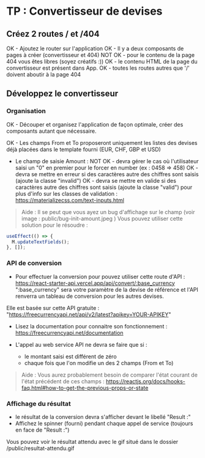 # TP : Convertisseur de devises

## Créez 2 routes / et /404

OK - Ajoutez le router sur l'application
OK - Il y a deux composants de pages à créer (convertisseur et 404)
NOT OK - pour le contenu de la page 404 vous êtes libres (soyez créatifs :))
OK - le contenu HTML de la page du convertisseur est présent dans App.
OK - toutes les routes autres que '/' doivent aboutir à la page 404

## Développez le convertisseur

### Organisation

OK - Découper et organisez l'application de façon optimale, créer des composants autant que nécessaire.

OK - Les champs From et To proposeront uniquement les listes des devises déjà placées dans le template fourni (EUR, CHF, GBP et USD)

- Le champ de saisie Amount :
  NOT OK - devra gérer le cas où l'utilisateur saisi un "0" en premier pour le forcer en number (ex : 0458 => 458)
  OK - devra se mettre en erreur si des caractères autre des chiffres sont saisis (ajoute la classe "invalid")
  OK - devra se mettre en valide si des caractères autre des chiffres sont saisis (ajoute la classe "valid")
  pour plus d'info sur les classes de validation : https://materializecss.com/text-inputs.html

> Aide : Il se peut que vous ayez un bug d'affichage sur le champ (voir image : public/bug-init-amount.jpeg )
> Vous pouvez utiliser cette solution pour le résoudre :

```javascript
useEffect(() => {
  M.updateTextFields();
}, []);
```

### API de conversion

- Pour effectuer la conversion pour pouvez utiliser cette route d'API : https://react-starter-api.vercel.app/api/convert/:base_currency
  ":base_currency" sera votre paramètre de la devise de référence et l'API renverra un tableau de conversion pour les autres devises.

Elle est basée sur cette API gratuite : "https://freecurrencyapi.net/api/v2/latest?apikey=YOUR-APIKEY"

- Lisez la documentation pour connaitre son fonctionnement : https://freecurrencyapi.net/documentation

- L'appel au web service API ne devra se faire que si :
  - le montant saisi est différent de zéro
  - chaque fois que l'on modifie un des 2 champs (From et To)

> Aide : Vous aurez probablement besoin de comparer l'état courant de l'état précédent de ces champs : https://reactjs.org/docs/hooks-faq.html#how-to-get-the-previous-props-or-state

### Affichage du résultat

- le résultat de la conversion devra s'afficher devant le libellé "Result :"
- Affichez le spinner (fourni) pendant chaque appel de service (toujours en face de "Result :")

Vous pouvez voir le résultat attendu avec le gif situé dans le dossier /public/resultat-attendu.gif
